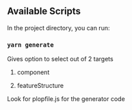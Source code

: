## Available Scripts

In the project directory, you can run:

### `yarn generate`

Gives option to select out of 2 targets

1. component

2. featureStructure


Look for plopfile.js for the generator code
